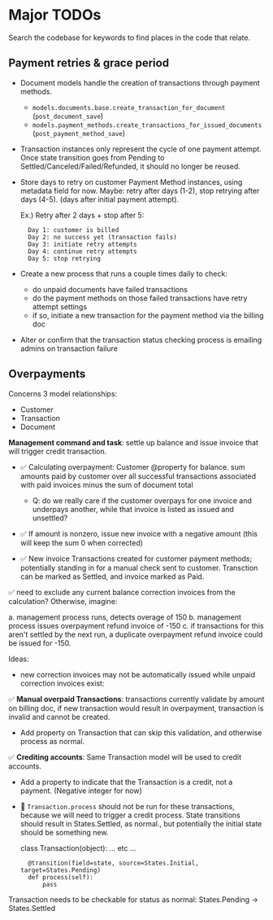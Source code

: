 # Major TODOs

Search the codebase for keywords to find places in the code that relate.

## Payment retries & grace period

* Document models handle the creation of transactions through payment methods.

  - `models.documents.base.create_transaction_for_document`
      (`post_document_save`)
  - `models.payment_methods.create_transactions_for_issued_documents`
      (`post_payment_method_save`)


* Transaction instances only represent the cycle of one payment attempt. Once
  state transition goes from Pending to Settled/Canceled/Failed/Refunded, it
  should no longer be reused.

* Store days to retry on customer Payment Method instances, using metadata
  field for now. Maybe: retry after days (1-2), stop retrying after days (4-5).
  (days after initial payment attempt). 
  
    Ex.) Retry after 2 days + stop after 5:

        Day 1: customer is billed
        Day 2: no success yet (transaction fails)
        Day 3: initiate retry attempts
        Day 4: continue retry attempts
        Day 5: stop retrying

* Create a new process that runs a couple times daily to check:

  - do unpaid documents have failed transactions
  - do the payment methods on those failed transactions have retry attempt settings
  - if so, initiate a new transaction for the payment method via the billing doc

* Alter or confirm that the transaction status checking process is emailing
  admins on transaction failure

## Overpayments

Concerns 3 model relationships:

 - Customer
 - Transaction
 - Document

__Management command and task__: settle up balance and issue invoice that
will trigger credit transaction.

- ✅ Calculating overpayment: Customer @property for balance. sum amounts paid
  by customer over all successful transactions associated with paid invoices
  minus the sum of document total

  - Q: do we really care if the customer overpays for one invoice and underpays
    another, while that invoice is listed as issued and unsettled?

- ✅ If amount is nonzero, issue new invoice with a negative amount (this will
  keep the sum 0 when corrected)

- ✅ New invoice Transactions created for customer payment methods; potentially
  standing in for a manual check sent to customer. Transction can be marked
  as Settled, and invoice marked as Paid.

✅ need to exclude any current balance correction invoices from the
calculation? Otherwise, imagine: 

a. management process runs, detects overage of 150
b. management process issues overpayment refund invoice of -150
c. if transactions for this aren't settled by the next run, a duplicate
   overpayment refund invoice could be issued for -150.

Ideas:
- new correction invoices may not be automatically issued while unpaid
  correction invoices exist: 



✅ __Manual overpaid Transactions__: transactions currently validate by amount on
billing doc, if new transaction would result in overpayment, transaction is
invalid and cannot be created.

- Add property on Transaction that can skip this validation, and otherwise
  process as normal.


✅ __Crediting accounts__: Same Transaction model will be used to credit accounts.

- Add a property to indicate that the Transaction is a credit, not a payment.
  (Negative integer for now)

- 🚫 `Transaction.process` should not be run for these transactions, because we
  will need to trigger a credit process. State transitions should result in
  States.Settled, as normal., but potentially the initial state should be
  something new.

    class Transaction(object):
        ... etc ... 

        @transition(field=state, source=States.Initial, target=States.Pending)
        def process(self):
            pass

Transaction needs to be checkable for status as normal: States.Pending ->
States.Settled


